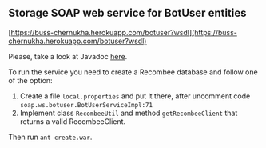 ## Storage SOAP web service for BotUser entities

[https://buss-chernukha.herokuapp.com/botuser?wsdl](https://buss-chernukha.herokuapp.com/botuser?wsdl)

Please, take a look at Javadoc [here](https://merryhunter.github.io/trentinoskibot/).

To run the service you need to create a Recombee database and follow one of the option:  
1. Create a file `local.properties` and put it there, after uncomment code `soap.ws.botuser.BotUserServiceImpl:71`  
2. Implement class `RecombeeUtil` and method `getRecombeeClient` that returns a valid RecombeeClient.   

Then run `ant create.war`.
